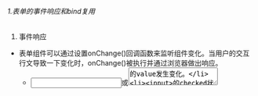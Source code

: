 ###### 1.表单的事件响应和bind复用
1. 事件响应
  - 表单组件可以通过设置onChange()回调函数来监听组件变化。当用户的交互行文导致一下变化时，onChange()被执行并通过浏览器做出响应。
    - <input>或<textarea>的value发生变化。
    - <input>的checked状态改变。
    - <option>的selected 状态改变。
2. bind复用
  - bind方法为事件相应函数增加一个参数，事件响应函数通过该参数识别事件源。

###### 2.React表单name复用
- name复用方式直接读取表单的属性值，比bind写法少一个参数（React中事件响应函数会自动绑定this）。其原理是在所有的标签中设置统一的name属性，并将这个属性值对应为state属性，在事件响应函数中通过读取表单的name值获得state属性，从event.target.value获取用户输入的值（check控件稍有不同），要求所有相关的标签（包括input标签）都要统一设置name属性。–引用《React前端技术与工程实践》